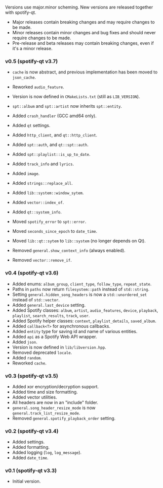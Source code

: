 Versions use major.minor scheming. New versions are released together with spotify-qt.

* Major releases contain breaking changes and may require changes to be made.
* Minor releases contain minor changes and bug fixes and should never require changes to be made.
* Pre-release and beta releases may contain breaking changes, even if it's a minor release.

### v0.5 (spotify-qt v3.7)
* `cache` is now abstract, and previous implementation has been moved to `json_cache`.
* Reworked `audio_feature`.
* Version is now defined in `CMakeLists.txt` (still as `LIB_VERSION`).
* `spt::album` and `spt::artist` now inherits `spt::entity`.

* Added `crash_handler` (GCC amd64 only).
* Added `qt` settings.
* Added `http_client`, and `qt::http_client`.
* Added `spt::auth`, and `qt::spt::auth`.
* Added `spt::playlist::is_up_to_date`.
* Added `track_info` and `lyrics`.
* Added `image`.
* Added `strings::replace_all`.
* Added `lib::system::window_sytem`.
* Added `vector::index_of`.
* Added `qt::system_info`.

* Moved `spotify_error` to `spt::error`.
* Moved `seconds_since_epoch` to `date_time`.
* Moved `lib::qt::sytem` to `lib::system` (no longer depends on Qt).

* Removed `general.show_context_info` (always enabled).
* Removed `vector::remove_if`.

### v0.4 (spotify-qt v3.6)
* Added enums: `album_group`, `client_type`, `follow_type`, `repeat_state`.
* Paths in `paths` now return `filesystem::path` instead of `std::string`.
* Setting `general.hidden_song_headers` is now a `std::unordered_set` instead of `std::vector`.
* Added `general.last_device` setting.
* Added Spotify classes: `album`, `artist`, `audio_features`, `device`, `playback`, `playlist`, 
  `search_results`, `track`, `user`.
* Added Spotify helper classes: `context`, `playlist_details`, `saved_album`.
* Added `callback<T>` for asynchronous callbacks.
* Added `entity` type for saving id and name of various entities.
* Added `api` as a Spotify Web API wrapper.
* Added `json`.
* Version is now defined in `lib/libversion.hpp`.
* Removed deprecated `locale`.
* Added `random`.
* Reworked `cache`.

### v0.3 (spotify-qt v3.5)
* Added xor encryption/decryption support.
* Added time and size formatting.
* Added vector utilities.
* All headers are now in an "include" folder.
* `general.song_header_resize_mode` is now `general.track_list_resize_mode`.
* Removed `general.spotify_playback_order` setting.

### v0.2 (spotify-qt v3.4)
* Added settings.
* Added formatting.
* Added logging (`log`, `log_message`).
* Added `date_time`.

### v0.1 (spotify-qt v3.3)
* Initial version.